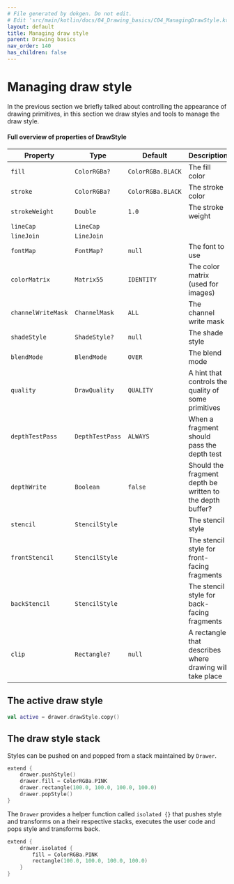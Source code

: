```yaml
---
# File generated by dokgen. Do not edit. 
# Edit 'src/main/kotlin/docs/04_Drawing_basics/C04_ManagingDrawStyle.kt' instead.
layout: default
title: Managing draw style
parent: Drawing basics
nav_order: 140
has_children: false
---
```

 
# Managing draw style

In the previous section we briefly talked about controlling the appearance of drawing primitives, in this section we draw styles and tools to
manage the draw style.

#### Full overview of properties of DrawStyle

Property             | Type             | Default            | Description
---------------------|------------------|--------------------|-------------------
`fill`               | `ColorRGBa?`     | `ColorRGBa.BLACK`  | The fill color
`stroke`             | `ColorRGBa?`     | `ColorRGBa.BLACK`  | The stroke color
`strokeWeight`       | `Double`         | `1.0`              | The stroke weight
`lineCap`            | `LineCap`        |                    |
`lineJoin`           | `LineJoin`       |                    |
`fontMap`            | `FontMap?`       | `null`             | The font to use
`colorMatrix`        | `Matrix55`       | `IDENTITY`         | The color matrix (used for images)
`channelWriteMask`   | `ChannelMask`    | `ALL`              | The channel write mask
`shadeStyle`         | `ShadeStyle?`    | `null`             | The shade style
`blendMode`          | `BlendMode`      | `OVER`             | The blend mode
`quality`            | `DrawQuality`    | `QUALITY`          | A hint that controls the quality of some primitives
`depthTestPass`      | `DepthTestPass`  | `ALWAYS`           | When a fragment should pass the depth test
`depthWrite`         | `Boolean`        | `false`            | Should the fragment depth be written to the depth buffer?
`stencil`            | `StencilStyle`   |                    | The stencil style
`frontStencil`       | `StencilStyle`   |                    | The stencil style for front-facing fragments
`backStencil`        | `StencilStyle`   |                    | The stencil style for back-facing fragments
`clip`               | `Rectangle?`     | `null`             | A rectangle that describes where drawing will take place

## The active draw style

```kotlin
val active = drawer.drawStyle.copy()
```

## The draw style stack

Styles can be pushed on and popped from a stack maintained by `Drawer`.
 
 
```kotlin
extend {
    drawer.pushStyle()
    drawer.fill = ColorRGBa.PINK
    drawer.rectangle(100.0, 100.0, 100.0, 100.0)
    drawer.popStyle()
}
``` 
 
The `Drawer` provides a helper function called `isolated {}` that pushes style and transforms on a their respective
stacks, executes the user code and pops style and transforms back. 
 
```kotlin
extend {
    drawer.isolated {
        fill = ColorRGBa.PINK
        rectangle(100.0, 100.0, 100.0, 100.0)
    }
}
``` 
